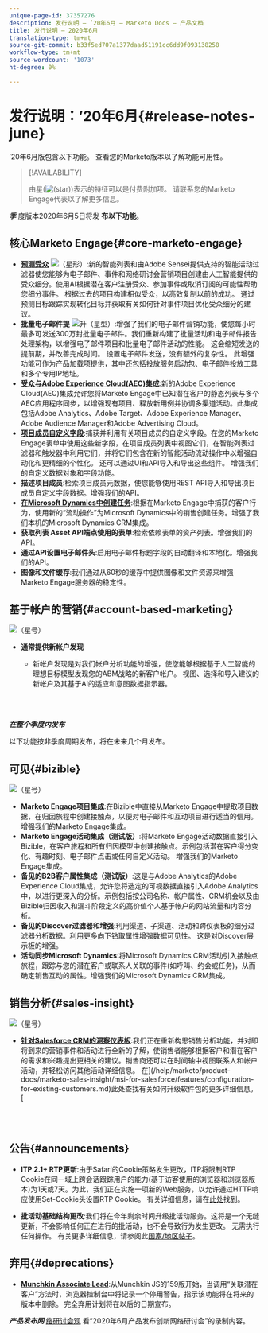 ```yaml
---
unique-page-id: 37357276
description: 发行说明 — ’20年6月 — Marketo Docs — 产品文档
title: 发行说明 — 2020年6月
translation-type: tm+mt
source-git-commit: b33f5ed707a1377daad51191cc6dd9f093138258
workflow-type: tm+mt
source-wordcount: '1073'
ht-degree: 0%

---
```



# 发行说明：’20年6月{#release-notes-june}

’20年6月版包含以下功能。 查看您的Marketo版本以了解功能可用性。

>[!AVAILABILITY]
>
>由星(![(star)](assets/star-yellow.svg))表示的特征可以是付费附加项。 请联系您的Marketo Engage代表以了解更多信息。

**_季_** 度版本2020年6月5日将发 **布以下功能**。

## 核心Marketo Engage{#core-marketo-engage}

* **[预测受众](https://experienceleague.adobe.com/docs/marketo/sky/predictive-audiences/getting-started-with-predictive-audiences.html?lang=en#predictive-audiences)** ![（星形）](assets/star-yellow.svg):新的智能列表和由Adobe Sensei提供支持的智能活动过滤器使您能够为电子邮件、事件和网络研讨会营销项目创建由人工智能提供的受众细分。使用AI根据潜在客户注册受众、参加事件或取消订阅的可能性帮助您细分事件。 根据过去的项目构建相似受众，以高效复制以前的成功。 通过预测目标跟踪实现转化目标并获取有关如何针对事件项目优化受众细分的建议。
* **批量电子邮件提** ![升（星型）](assets/star-yellow.svg):增强了我们的电子邮件营销功能，使您每小时最多可发送300万封批量电子邮件。我们重新构建了批量活动和电子邮件报告处理架构，以增强电子邮件项目和批量电子邮件活动的性能。 这会缩短发送的提前期，并改善完成时间。 设置电子邮件发送，没有额外的复杂性。 此增强功能可作为产品加载项提供，其中还包括投放服务启动包、电子邮件投放工具和多个专用IP地址。
* **[受众与Adobe Experience Cloud(AEC)集成](/help/marketo/product-docs/core-marketo-concepts/smart-lists-and-static-lists/static-lists/send-a-list-to-adobe-experience-cloud.md)**:新的Adobe Experience Cloud(AEC)集成允许您将Marketo Engage中已知潜在客户的静态列表与多个AEC应用程序同步，以增强现有项目、释放新用例并协调多渠道活动。此集成包括Adobe Analytics、Adobe Target、Adobe Experience Manager、Adobe Audience Manager和Adobe Advertising Cloud。
* **[项目成员自定义字段](/help/marketo/product-docs/core-marketo-concepts/programs/working-with-programs/program-member-custom-fields.md)**:捕获并利用有关项目成员的自定义字段。在您的Marketo Engage表单中使用这些新字段，在项目成员列表中视图它们，在智能列表过滤器和触发器中利用它们，并将它们包含在新的智能活动流动操作中以增强自动化和更精细的个性化。 还可以通过UI和API导入和导出这些组件。 增强我们的自定义数据对象和字段功能。
* **描述项目成员**:检索项目成员元数据，使您能够使用REST API导入和导出项目成员自定义字段数据。增强我们的API。
* **[在Microsoft Dynamics中创建任务](/help/marketo/product-docs/core-marketo-concepts/smart-campaigns/microsoft-dynamics-flow-actions/create-task-in-microsoft.md)**:根据在Marketo Engage中捕获的客户行为，使用新的“流动操作”为Microsoft Dynamics中的销售创建任务。增强了我们本机的Microsoft Dynamics CRM集成。
* **获取列表 Asset API端点使用的表单**:检索依赖表单的资产列表。增强我们的API。
* **通过API设置电子邮件头**:启用电子邮件标题字段的自动翻译和本地化。增强我们的API。
* **图像和文件缓存**:我们通过从60秒的缓存中提供图像和文件资源来增强Marketo Engage服务器的稳定性。

## 基于帐户的营销{#account-based-marketing}

![（星号）](assets/star-yellow.svg)

* **通常提供新帐户发现**

   * 新帐户发现是对我们帐户分析功能的增强，使您能够根据基于人工智能的理想目标模型发现您的ABM战略的新客户帐户。 视图、选择和导入建议的新帐户及其基于AI的适应和意图数据指示器。

<br> 

**_在整个季度内发布_**

以下功能按非季度周期发布，将在未来几个月发布。

## 可见{#bizible}

![（星号）](assets/star-yellow.svg)

* **Marketo Engage项目集成**:在Bizible中直接从Marketo Engage中提取项目数据，在归因旅程中创建接触点，以便对电子邮件和互动项目进行适当的信用。增强我们的Marketo Engage集成。
* **Marketo Engage活动集成（测试版）**:将Marketo Engage活动数据直接引入Bizible，在客户旅程和所有归因模型中创建接触点。示例包括潜在客户得分变化、有趣时刻、电子邮件点击或任何自定义活动。 增强我们的Marketo Engage集成。
* **备见的B2B客户属性集成（测试版）**:这是与Adobe Analytics的Adobe Experience Cloud集成，允许您将选定的可视数据直接引入Adobe Analytics中，以进行更深入的分析。示例包括按公司名称、帐户属性、CRM机会以及由Bizible归因收入和漏斗阶段定义的高价值个人基于帐户的网站流量和内容分析。
* **备见的Discover过滤器和增强**:利用渠道、子渠道、活动和跨仪表板的细分过滤器分析数据。利用更多向下钻取属性增强数据可见性。 这是对Discover展示板的增强。
* **活动同步Microsoft Dynamics**:将Microsoft Dynamics CRM活动引入接触点旅程，跟踪与您的潜在客户或联系人关联的事件(如呼叫、约会或任务)，从而确定销售互动的属性。增强我们的Microsoft Dynamics CRM集成。

## 销售分析{#sales-insight}

![（星号）](assets/star-yellow.svg)

* **[针对Salesforce CRM的洞察仪表板](/help/marketo/product-docs/marketo-sales-insight/msi-for-salesforce/features/insights-dashboard-feature-overview.md)**:我们正在重新构思销售分析功能，并对即将到来的营销事件和活动进行全新的了解，使销售者能够根据客户和潜在客户的需求和兴趣提出更相关的建议。销售商还可以在时间轴中视图联系人和帐户活动，并轻松访问其他活动详细信息。 在](/help/marketo/product-docs/marketo-sales-insight/msi-for-salesforce/features/configuration-for-existing-customers.md)此处查找有关如何升级软件包的更多详细信息。[

<br> 

## 公告{#announcements}

* **ITP 2.1+ RTP更新**:由于Safari的Cookie策略发生更改，ITP将限制RTP Cookie在同一域上跨会话跟踪用户的能力(基于访客使用的浏览器和浏览器版本)为1天或7天。为此，我们正在实施一项新的Web服务，以允许通过HTTP响应使用Set-Cookie头设置RTP Cookie。 有关详细信息，请在[此处](https://nation.marketo.com/t5/Knowledgebase/Browser-Cookie-Updates-How-Marketo-RTP-Is-Affected/ta-p/299603)找到。

* **批活动基础结构更改**:我们将在今年剩余时间升级批活动服务。这将是一个无缝更新，不会影响任何正在进行的批活动，也不会导致行为发生更改。 无需执行任何操作。 有关更多详细信息，请参阅此[国家/地区帖子](https://nation.marketo.com/t5/Product-Documents/Batch-Campaign-Processing-Infrastructure-Update/ta-p/301374)。

## 弃用{#deprecations}

* **[Munchkin Associate Lead](https://developers.marketo.com/blog/deprecation-of-munchkin-associate-lead-method/)**:从Munchkin JS的159版开始，当调用“关联潜在客户”方法时，浏览器控制台中将记录一个停用警告，指示该功能将在将来的版本中删除。 完全弃用计划将在以后的日期宣布。

**_产品发布网_** [络研讨会观](https://engage.marketo.com/June-Release-2020-On-Demand.html) 看“2020年6月产品发布创新网络研讨会”的录制内容。
